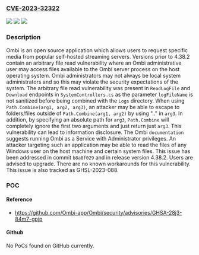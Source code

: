 ### [CVE-2023-32322](https://cve.mitre.org/cgi-bin/cvename.cgi?name=CVE-2023-32322)
![](https://img.shields.io/static/v1?label=Product&message=Ombi&color=blue)
![](https://img.shields.io/static/v1?label=Version&message=%3C%204.38.2%20&color=brightgreen)
![](https://img.shields.io/static/v1?label=Vulnerability&message=CWE-22%3A%20Improper%20Limitation%20of%20a%20Pathname%20to%20a%20Restricted%20Directory%20('Path%20Traversal')&color=brightgreen)

### Description

Ombi is an open source application which allows users to request specific media from popular self-hosted streaming servers. Versions prior to 4.38.2 contain an arbitrary file read vulnerability where an Ombi administrative user may access files available to the Ombi server process on the host operating system. Ombi administrators may not always be local system administrators and so this may violate the security expectations of the system. The arbitrary file read vulnerability was present in `ReadLogFile` and `Download` endpoints in `SystemControllers.cs` as the parameter `logFileName` is not sanitized before being combined with the `Logs` directory. When using `Path.Combine(arg1, arg2, arg3)`, an attacker may be able to escape to folders/files outside of `Path.Combine(arg1, arg2)` by using ".." in `arg3`. In addition, by specifying an absolute path for `arg3`, `Path.Combine` will completely ignore the first two arguments and just return just `arg3`. This vulnerability can lead to information disclosure. The Ombi `documentation` suggests running Ombi as a Service with Administrator privileges. An attacker targeting such an application may be able to read the files of any Windows user on the host machine and certain system files. This issue has been addressed in commit `b8a8f029` and in release version 4.38.2. Users are advised to upgrade. There are no known workarounds for this vulnerability. This issue is also tracked as GHSL-2023-088.

### POC

#### Reference
- https://github.com/Ombi-app/Ombi/security/advisories/GHSA-28j3-84m7-gpjp

#### Github
No PoCs found on GitHub currently.

